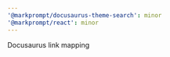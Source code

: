 ```yaml
---
'@markprompt/docusaurus-theme-search': minor
'@markprompt/react': minor
---
```


Docusaurus link mapping
